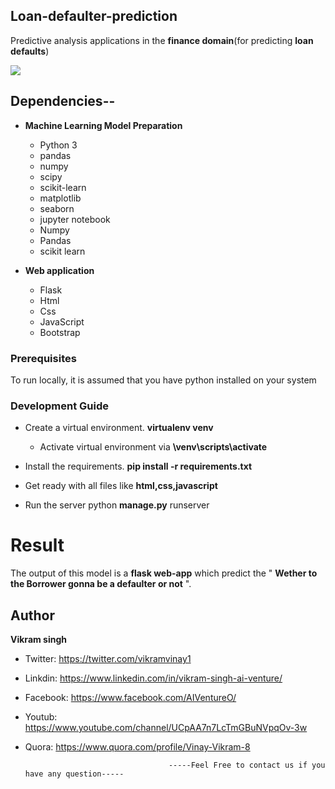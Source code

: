 ## Loan-defaulter-prediction
Predictive analysis applications in the __finance domain__(for predicting __loan defaults__)


![](https://daxg39y63pxwu.cloudfront.net/hackerday_banner/hq/loan-default-risk-prediction-machine-learning-project.jpg)

## Dependencies--

- __Machine Learning Model Preparation__
  * Python 3
  * pandas
  * numpy
  * scipy
  * scikit-learn
  * matplotlib
  * seaborn
  * jupyter notebook
  * Numpy 
  * Pandas
  * scikit learn
  
- __Web application__
  * Flask 
  * Html
  * Css
  * JavaScript
  * Bootstrap


### Prerequisites
To run locally, it is assumed that you have python installed on your system
### Development Guide
- Create a virtual environment. __virtualenv venv__
  - Activate virtual environment via __\venv\scripts\activate__
- Install the requirements. __pip install -r requirements.txt__
- Get ready with all files like __html,css,javascript__ 

- Run the server python __manage.py__ runserver

# Result
The output of this model is a __flask web-app__ which predict the  " __Wether to the Borrower gonna be a defaulter or not__ ".


## Author
<b>Vikram singh</b>

- Twitter: https://twitter.com/vikramvinay1
- Linkdin: https://www.linkedin.com/in/vikram-singh-ai-venture/
- Facebook: https://www.facebook.com/AIVentureO/
- Youtub: https://www.youtube.com/channel/UCpAA7n7LcTmGBuNVpqOv-3w
- Quora: https://www.quora.com/profile/Vinay-Vikram-8


                                      -----Feel Free to contact us if you have any question-----
